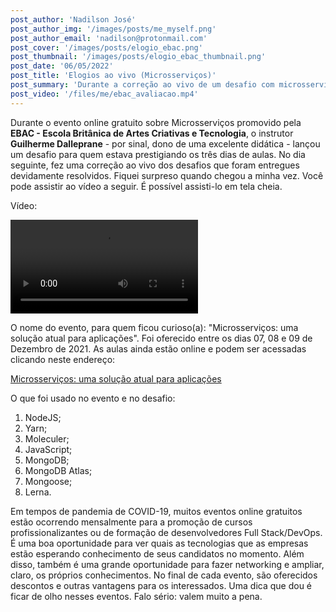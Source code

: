 ```yaml
---
post_author: 'Nadilson José'
post_author_img: '/images/posts/me_myself.png'
post_author_email: 'nadilson@protonmail.com'
post_cover: '/images/posts/elogio_ebac.png'
post_thumbnail: '/images/posts/elogio_ebac_thumbnail.png'
post_date: '06/05/2022'
post_title: 'Elogios ao vivo (Microsserviços)'
post_summary: 'Durante a correção ao vivo de um desafio com microsserviços pelo instrutor, não esperava ser elogiado.'
post_video: '/files/me/ebac_avaliacao.mp4'
---
```


Durante o evento online gratuito sobre Microsserviços promovido pela **EBAC - Escola Britânica de Artes Criativas e Tecnologia**, o instrutor **Guilherme Dalleprane** - por sinal, dono de uma excelente didática - lançou um desafio para quem estava prestigiando os três dias de aulas. No dia seguinte, fez uma correção ao vivo dos desafios que foram entregues devidamente resolvidos. Fiquei surpreso quando chegou a minha vez. Você pode assistir ao vídeo a seguir. É possível assisti-lo em tela cheia.

Vídeo:

 <video controls class="relative z-10 w-auto min-w-full min-h-full max-w-none aspect-auto">
    <source src="/files/me/ebac_avaliacao.mp4" type="video/mp4" />
    Seu navegador não suporta a exibição de vídeos.
</video>

O nome do evento, para quem ficou curioso(a): "Microsserviços: uma solução atual para aplicações". Foi oferecido entre os dias 07, 08 e 09 de Dezembro de 2021. As aulas ainda estão online e podem ser acessadas clicando neste endereço:

[Microsserviços: uma solução atual para aplicações](https://ebaconline.com.br/webinars/programacao-workshop-2021-12-07-08-09)

O que foi usado no evento e no desafio:

1. NodeJS;
2. Yarn;
3. Moleculer;
4. JavaScript;
5. MongoDB;
6. MongoDB Atlas;
7. Mongoose;
8. Lerna.

Em tempos de pandemia de COVID-19, muitos eventos online gratuitos estão ocorrendo mensalmente para a promoção de cursos profissionalizantes ou de formação de desenvolvedores Full Stack/DevOps. É uma boa oportunidade para ver quais as tecnologias que as empresas estão esperando conhecimento de seus candidatos no momento. Além disso, também é uma grande oportunidade para fazer networking e ampliar, claro, os próprios conhecimentos. No final de cada evento, são oferecidos descontos e outras vantagens para os interessados. Uma dica que dou é ficar de olho nesses eventos. Falo sério: valem muito a pena.
